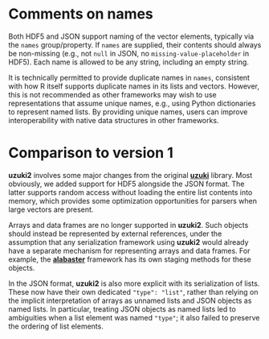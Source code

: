 # Comments on names

Both HDF5 and JSON support naming of the vector elements, typically via the `names` group/property.
If `names` are supplied, their contents should always be non-missing (e.g., not `null` in JSON, no `missing-value-placeholder` in HDF5).
Each name is allowed to be any string, including an empty string.

It is technically permitted to provide duplicate names in `names`, consistent with how R itself supports duplicate names in its lists and vectors.
However, this is not recommended as other frameworks may wish to use representations that assume unique names, e.g., using Python dictionaries to represent named lists.
By providing unique names, users can improve interoperability with native data structures in other frameworks.

# Comparison to version 1

**uzuki2** involves some major changes from the original [**uzuki**](https://github.com/LTLA/uzuki) library.
Most obviously, we added support for HDF5 alongside the JSON format.
The latter supports random access without loading the entire list contents into memory, 
which provides some optimization opportunities for parsers when large vectors are present.

Arrays and data frames are no longer supported in **uzuki2**.
Such objects should instead be represented by external references,
under the assumption that any serialization framework using **uzuki2** would already have a separate mechanism for representing arrays and data frames. 
For example, the [**alabaster**](https://github.com/ArtifactDB/alabaster.base) framework has its own staging methods for these objects.

In the JSON format, **uzuki2** is also more explicit with its serialization of lists.
These now have their own dedicated `"type": "list"`, rather than relying on the implicit interpretation of arrays as unnamed lists and JSON objects as named lists.
In particular, treating JSON objects as named lists led to ambiguities when a list element was named `"type"`; it also failed to preserve the ordering of list elements.
